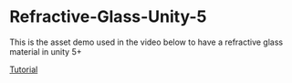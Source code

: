 # Refractive-Glass-Unity-5

This is the asset demo used in the video below to have a refractive glass material in unity 5+

[Tutorial](https://youtu.be/ohmnH65wzNY)
